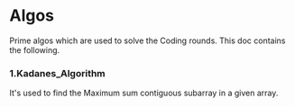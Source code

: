 # Algos
Prime algos which are used to solve the Coding rounds. This doc contains the following.


### 1.Kadanes_Algorithm 
It's used to find the Maximum sum contiguous subarray in a given array.
